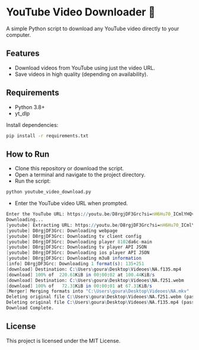 # YouTube Video Downloader 🎥

A simple Python script to download any YouTube video directly to your computer.

## Features
- Download videos from YouTube using just the video URL.
- Save videos in high quality (depending on availability).

## Requirements
- Python 3.8+
- yt_dlp

Install dependencies:
```bash
pip install -r requirements.txt
```
## How to Run
- Clone this repository or download the script.
- Open a terminal and navigate to the project directory.
- Run the script:
```bash
python youtube_video_download.py
```
- Enter the YouTube video URL when prompted.

```mathematica
Enter the YouTube URL: https://youtu.be/D8rgjDF3Grc?si=nH6Hu70_ICmlYHQv
Downloading...
[youtube] Extracting URL: https://youtu.be/D8rgjDF3Grc?si=nH6Hu70_ICmlYHQv 
[youtube] D8rgjDF3Grc: Downloading webpage 
[youtube] D8rgjDF3Grc: Downloading tv client config 
[youtube] D8rgjDF3Grc: Downloading player 8102da6c-main 
[youtube] D8rgjDF3Grc: Downloading tv player API JSON 
[youtube] D8rgjDF3Grc: Downloading ios player API JSON 
[youtube] D8rgjDF3Grc: Downloading m3u8 information 
[info] D8rgjDF3Grc: Downloading 1 format(s): 135+251 
[download] Destination: C:\Users\goura\Desktop\Videoes\NA.f135.mp4 
[download] 100% of  220.61KiB in 00:00:02 at 100.44KiB/s
[download] Destination: C:\Users\goura\Desktop\Videoes\NA.f251.webm 
[download] 100% of   72.31KiB in 00:00:01 at 67.31KiB/s
[Merger] Merging formats into "C:\Users\goura\Desktop\Videoes\NA.mkv" 
Deleting original file C:\Users\goura\Desktop\Videoes\NA.f251.webm (pass -k to keep) 
Deleting original file C:\Users\goura\Desktop\Videoes\NA.f135.mp4 (pass -k to keep) 
Download Complete.
```

## License
This project is licensed under the MIT License.